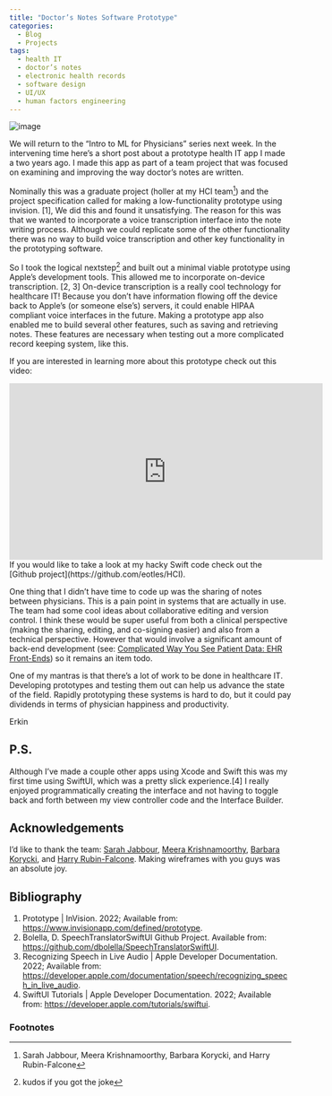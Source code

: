 ```yaml
---
title: "Doctor’s Notes Software Prototype"
categories:
  - Blog
  - Projects
tags:
  - health IT
  - doctor’s notes
  - electronic health records
  - software design
  - UI/UX
  - human factors engineering
---
```


![image](https://user-images.githubusercontent.com/6284187/157065025-c146a4e1-cd7e-4410-bb2e-8378ef2cd438.png)

We will return to the “Intro to ML for Physicians” series next week. In the intervening time here’s a short post about a prototype health IT app I made a two years ago. I made this app as part of a team project that was focused on examining and improving the way doctor’s notes are written.

Nominally this was a graduate project (holler at my HCI team[^1]) and the project specification called for making a low-functionality prototype using invision. [1], We did this and found it unsatisfying. The reason for this was that we wanted to incorporate a voice transcription interface into the note writing process. Although we could replicate some of the other functionality there was no way to build voice transcription and other key functionality in the prototyping software.

So I took the logical nextstep[^2] and built out a minimal viable prototype using Apple’s development tools. This allowed me to incorporate on-device transcription. [2, 3] On-device transcription is a really cool technology for healthcare IT! Because you don’t have information flowing off the device back to Apple’s (or someone else’s) servers, it could enable HIPAA compliant voice interfaces in the future. Making a prototype app also enabled me to build several other features, such as saving and retrieving notes. These features are necessary when testing out a more complicated record keeping system, like this.

If you are interested in learning more about this prototype check out this video:
<iframe width="560" height="315" src="https://www.youtube.com/embed/8buGn8nIWS4" title="YouTube video player" frameborder="0" allow="accelerometer; autoplay; clipboard-write; encrypted-media; gyroscope; picture-in-picture" allowfullscreen></iframe>
If you would like to take a look at my hacky Swift code check out the [Github project](https://github.com/eotles/HCI). <br />

One thing that I didn’t have time to code up was the sharing of notes between physicians. This is a pain point in systems that are actually in use. The team had some cool ideas about collaborative editing and version control. I think these would be super useful from both a clinical perspective (making the sharing, editing, and co-signing easier) and also from a technical perspective. However that would involve a significant amount of back-end development (see: [Complicated Way You See Patient Data: EHR Front-Ends](https://eotles.github.io/blog/posts/20220206_ehr_front_ends/)) so it remains an item todo.

One of my mantras is that there’s a lot of work to be done in healthcare IT. Developing prototypes and testing them out can help us advance the state of the field. Rapidly prototyping these systems is hard to do, but it could pay dividends in terms of physician happiness and productivity.

Erkin

## P.S.
Although I’ve made a couple other apps using Xcode and Swift this was my first time using SwiftUI, which was a pretty slick experience.[4] I really enjoyed programmatically creating the interface and not having to toggle back and forth between my view controller code and the Interface Builder.

## Acknowledgements
I’d like to thank the team: [Sarah Jabbour](https://sjabbour.github.io), [Meera Krishnamoorthy](http://meera.krishnamoorthy.com), [Barbara Korycki](https://www.linkedin.com/in/barbara-korycki-19568810a/), and [Harry Rubin-Falcone](https://www.linkedin.com/in/harry-rubin-falcone-a6543960/). Making wireframes with you guys was an absolute joy.

## Bibliography
1.	Prototype | InVision. 2022; Available from: https://www.invisionapp.com/defined/prototype.
2.	Bolella, D. SpeechTranslatorSwiftUI Github Project. Available from: https://github.com/dbolella/SpeechTranslatorSwiftUI.
3.	Recognizing Speech in Live Audio | Apple Developer Documentation. 2022; Available from: https://developer.apple.com/documentation/speech/recognizing_speech_in_live_audio.
4.	SwiftUI Tutorials | Apple Developer Documentation. 2022; Available from: https://developer.apple.com/tutorials/swiftui.

### Footnotes
[^1]: Sarah Jabbour, Meera Krishnamoorthy, Barbara Korycki, and Harry Rubin-Falcone
[^2]: kudos if you got the joke
